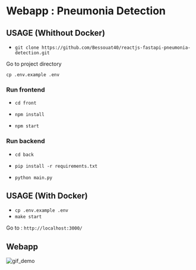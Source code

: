 # Webapp : Pneumonia Detection

## USAGE (Whithout Docker)

- `git clone https://github.com/Bessouat40/reactjs-fastapi-pneumonia-detection.git`

Go to project directory

`cp .env.example .env`

### Run frontend

- `cd front`

- `npm install`

- `npm start`

### Run backend

- `cd back`

- `pip install -r requirements.txt`

- `python main.py`

## USAGE (With Docker)

- `cp .env.example .env`
- `make start`

Go to : `http://localhost:3000/`

## Webapp

![gif_demo](https://github.com/Bessouat40/reactjs-fastapi-pneumonia-detection/blob/main/screen/test.gif)
